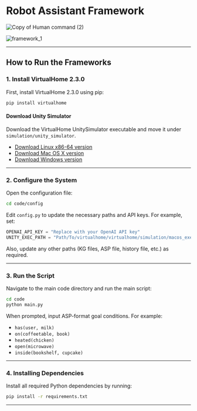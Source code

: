 # Robot Assistant Framework
![Copy of Human command (2)](https://github.com/user-attachments/assets/6504cfd8-b37e-4aa4-b878-422c8dd5880f)

![framework_1](https://github.com/user-attachments/assets/4a52aef4-09c7-4a90-a7fd-488dd0aca204)

---

## How to Run the Frameworks

### 1. Install VirtualHome 2.3.0

First, install VirtualHome 2.3.0 using pip:

```bash
pip install virtualhome
```

#### Download Unity Simulator

Download the VirtualHome UnitySimulator executable and move it under `simulation/unity_simulator`.

- [Download Linux x86-64 version](http://virtual-home.org//release/simulator/v2.0/v2.3.0/linux_exec.zip)
- [Download Mac OS X version](http://virtual-home.org/release/simulator/v2.0/v2.3.0/macos_exec.zip)
- [Download Windows version](http://virtual-home.org//release/simulator/v2.0/v2.3.0/windows_exec.zip)

---

### 2. Configure the System

Open the configuration file:

```bash
cd code/config
```

Edit `config.py` to update the necessary paths and API keys. For example, set:

```python
OPENAI_API_KEY = "Replace with your OpenAI API key"
UNITY_EXEC_PATH = "Path/To/virtualhome/virtualhome/simulation/macos_exec.v2.3.0.app"
```

Also, update any other paths (KG files, ASP file, history file, etc.) as required.

---

### 3. Run the Script

Navigate to the main code directory and run the main script:

```bash
cd code
python main.py
```

When prompted, input ASP-format goal conditions. For example:
- `has(user, milk)`
- `on(coffeetable, book)`
- `heated(chicken)`
- `open(microwave)`
- `inside(bookshelf, cupcake)`

---

### 4. Installing Dependencies

Install all required Python dependencies by running:

```bash
pip install -r requirements.txt
```

---
